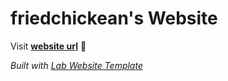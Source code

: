
# friedchickean's Website

Visit **[website url](#)** 🚀

_Built with [Lab Website Template](https://greene-lab.gitbook.io/lab-website-template-docs)_
